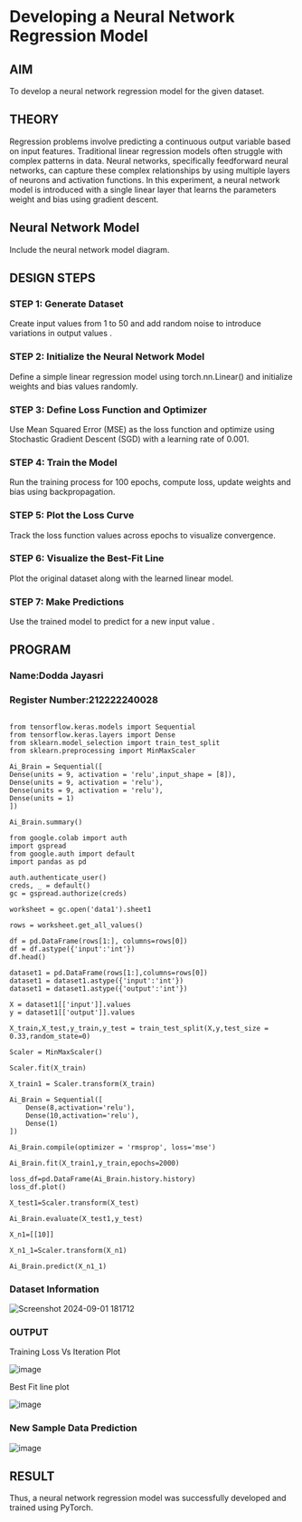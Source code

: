 # Developing a Neural Network Regression Model

## AIM
To develop a neural network regression model for the given dataset.

## THEORY
Regression problems involve predicting a continuous output variable based on input features. Traditional linear regression models often struggle with complex patterns in data. Neural networks, specifically feedforward neural networks, can capture these complex relationships by using multiple layers of neurons and activation functions. In this experiment, a neural network model is introduced with a single linear layer that learns the parameters weight and bias using gradient descent.

## Neural Network Model
Include the neural network model diagram.

## DESIGN STEPS
### STEP 1: Generate Dataset

Create input values  from 1 to 50 and add random noise to introduce variations in output values .

### STEP 2: Initialize the Neural Network Model

Define a simple linear regression model using torch.nn.Linear() and initialize weights and bias values randomly.

### STEP 3: Define Loss Function and Optimizer

Use Mean Squared Error (MSE) as the loss function and optimize using Stochastic Gradient Descent (SGD) with a learning rate of 0.001.

### STEP 4: Train the Model

Run the training process for 100 epochs, compute loss, update weights and bias using backpropagation.

### STEP 5: Plot the Loss Curve

Track the loss function values across epochs to visualize convergence.

### STEP 6: Visualize the Best-Fit Line

Plot the original dataset along with the learned linear model.

### STEP 7: Make Predictions

Use the trained model to predict  for a new input value .

## PROGRAM

### Name:Dodda Jayasri

### Register Number:212222240028

```

from tensorflow.keras.models import Sequential
from tensorflow.keras.layers import Dense
from sklearn.model_selection import train_test_split
from sklearn.preprocessing import MinMaxScaler

Ai_Brain = Sequential([
Dense(units = 9, activation = 'relu',input_shape = [8]),
Dense(units = 9, activation = 'relu'),
Dense(units = 9, activation = 'relu'),
Dense(units = 1)
])

Ai_Brain.summary()

from google.colab import auth
import gspread
from google.auth import default
import pandas as pd

auth.authenticate_user()
creds, _ = default()
gc = gspread.authorize(creds)

worksheet = gc.open('data1').sheet1

rows = worksheet.get_all_values()

df = pd.DataFrame(rows[1:], columns=rows[0])
df = df.astype({'input':'int'})
df.head()

dataset1 = pd.DataFrame(rows[1:],columns=rows[0])
dataset1 = dataset1.astype({'input':'int'})
dataset1 = dataset1.astype({'output':'int'})

X = dataset1[['input']].values
y = dataset1[['output']].values

X_train,X_test,y_train,y_test = train_test_split(X,y,test_size = 0.33,random_state=0)

Scaler = MinMaxScaler()

Scaler.fit(X_train)

X_train1 = Scaler.transform(X_train)

Ai_Brain = Sequential([
    Dense(8,activation='relu'),
    Dense(10,activation='relu'),
    Dense(1)
])

Ai_Brain.compile(optimizer = 'rmsprop', loss='mse')

Ai_Brain.fit(X_train1,y_train,epochs=2000)

loss_df=pd.DataFrame(Ai_Brain.history.history)
loss_df.plot()

X_test1=Scaler.transform(X_test)

Ai_Brain.evaluate(X_test1,y_test)

X_n1=[[10]]

X_n1_1=Scaler.transform(X_n1)

Ai_Brain.predict(X_n1_1)

```

### Dataset Information
![Screenshot 2024-09-01 181712](https://github.com/user-attachments/assets/5414be99-4671-46a6-bc31-466bc1bcaf84)



### OUTPUT
Training Loss Vs Iteration Plot

![image](https://github.com/user-attachments/assets/dbe52a19-b867-4d20-8752-e4d3a0bb5c8d)

Best Fit line plot

![image](https://github.com/user-attachments/assets/dc767f7a-bdc2-4d98-8d08-bd64d70f8cbe)


### New Sample Data Prediction

![image](https://github.com/user-attachments/assets/f43571f8-a110-417f-9d7d-747527cdc1f1)


## RESULT
Thus, a neural network regression model was successfully developed and trained using PyTorch.
